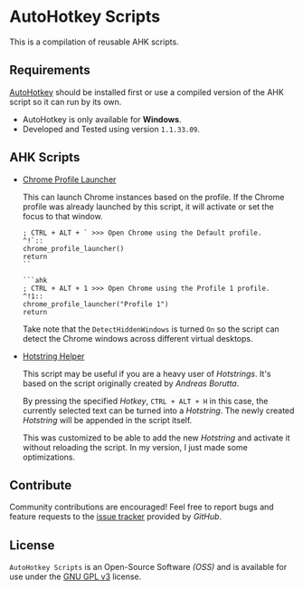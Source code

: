 # AutoHotkey Scripts

This is a compilation of reusable AHK scripts.

## Requirements

[AutoHotkey](https://www.autohotkey.com/) should be installed first or use a compiled version of the AHK script so it can run by its own.

- AutoHotkey is only available for **Windows**.
- Developed and Tested using version `1.1.33.09`.

## AHK Scripts

- [Chrome Profile Launcher](AHK/Chrome-Profile-Launcher.ahk)

    This can launch Chrome instances based on the profile. If the Chrome profile was already launched by this script, it will activate or set the focus to that window.

    ```ahk
    ; CTRL + ALT + ` >>> Open Chrome using the Default profile.
    ^!`::
    chrome_profile_launcher()
    return
    ``

    ```ahk
    ; CTRL + ALT + 1 >>> Open Chrome using the Profile 1 profile.
    ^!1::
    chrome_profile_launcher("Profile 1")
    return
    ```

    Take note that the `DetectHiddenWindows` is turned `On` so the script can detect the Chrome windows across different virtual desktops.

- [Hotstring Helper](AHK/Hotstring-Helper.ahk)

    This script may be useful if you are a heavy user of *Hotstrings*. It's based on the script originally created by *Andreas Borutta*.

    By pressing the specified *Hotkey*, `CTRL + ALT + H` in this case, the currently selected text can be turned into a *Hotstring*. The newly created *Hotstring* will be appended in the script itself.

    This was customized to be able to add the new *Hotstring* and activate it without reloading the script. In my version, I just made some optimizations.

## Contribute

Community contributions are encouraged! Feel free to report bugs and feature requests to the [issue tracker](https://github.com/kakaiba-talaga/AutoHotkey-Scripts/issues) provided by *GitHub*.

## License

`AutoHotkey Scripts` is an Open-Source Software *(OSS)* and is available for use under the [GNU GPL v3](https://github.com/kakaiba-talaga/AutoHotkey-Scripts/blob/main/LICENSE) license.
